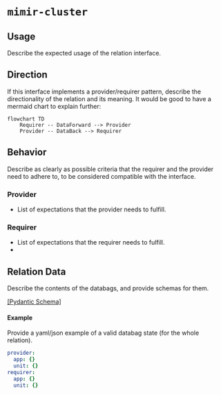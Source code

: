 # `mimir-cluster`

## Usage

Describe the expected usage of the relation interface.

## Direction

If this interface implements a provider/requirer pattern, describe the directionality of the relation and its meaning.
It would be good to have a mermaid chart to explain further:

```mermaid
flowchart TD
    Requirer -- DataForward --> Provider
    Provider -- DataBack --> Requirer
```

## Behavior

Describe as clearly as possible criteria that the requirer and the provider need to adhere to, to be considered compatible with the interface.

### Provider

- List of expectations that the provider needs to fulfill. 
    

### Requirer

- List of expectations that the requirer needs to fulfill.
- 
## Relation Data

Describe the contents of the databags, and provide schemas for them.

[\[Pydantic Schema\]](./schema.py)

#### Example
Provide a yaml/json example of a valid databag state (for the whole relation).
```yaml
provider:
  app: {}
  unit: {}
requirer:
  app: {}
  unit: {}
```
